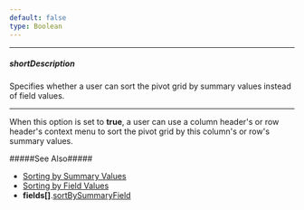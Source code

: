 ```yaml
---
default: false
type: Boolean
---
```

---
##### shortDescription
Specifies whether a user can sort the pivot grid by summary values instead of field values.

---
When this option is set to **true**, a user can use a column header's or row header's context menu to sort the pivot grid by this column's or row's summary values.

#####See Also#####
- [Sorting by Summary Values](/concepts/05%20Widgets/PivotGrid/060%20Sorting/20%20Sorting%20in%20the%20UI/30%20Sorting%20by%20Summary%20Values.md '/Documentation/Guide/Widgets/PivotGrid/Sorting/#Sorting_in_the_UI/Sorting_by_Summary_Values')
- [Sorting by Field Values](/concepts/05%20Widgets/PivotGrid/060%20Sorting/20%20Sorting%20in%20the%20UI/20%20Sorting%20by%20Field%20Values.md '/Documentation/Guide/Widgets/PivotGrid/Sorting/#Sorting_in_the_UI/Sorting_by_Field_Values')
- **fields[]**.[sortBySummaryField](/api-reference/30%20Data%20Layer/PivotGridDataSource/1%20Configuration/fields/sortBySummaryField.md '/Documentation/ApiReference/Data_Layer/PivotGridDataSource/Configuration/fields/#sortBySummaryField')